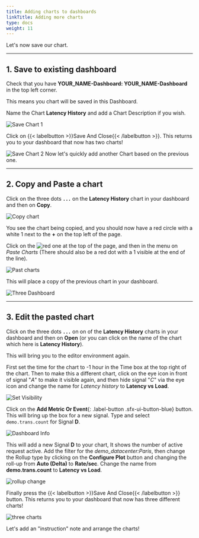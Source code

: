 ```yaml
---
title: Adding charts to dashboards
linkTitle: Adding more charts
type: docs
weight: 11
---
```


Let's now save our chart.

---

## 1. Save to existing dashboard

Check that you have **YOUR_NAME-Dashboard: YOUR_NAME-Dashboard** in the top left corner.

This means you chart will be saved in this Dashboard.

Name the Chart **Latency History** and add a Chart Description if you wish.

![Save Chart 1](../../images/M-MoreCharts-1.png)

Click on {{< labelbutton  >}}Save And Close{{< /labelbutton >}}. This returns you to your dashboard that now has two charts!

![Save Chart 2](../../images/M-MoreCharts-2.png)
Now let's quickly add another Chart based on the previous one.

---

## 2. Copy and Paste a chart

Click on the three dots **`...`** on the **Latency History** chart in your dashboard and then on **Copy**.

![Copy chart](../../images/M-MoreCharts-3.png)

You see the chart being copied, and you should now have a red circle with a white 1 next to the **+** on the top left of the page.

Click on the ![red one](../../images/M-MoreCharts-4.png) at the top of the page, and then in the menu on *Paste Charts* (There should also be a red dot with a 1 visible at the end of the line).

![Past charts](../../images/M-MoreCharts-5.png)

This will place a copy of the previous chart in your dashboard.

![Three Dashboard](../../images/M-MoreCharts-6.png)

---

## 3. Edit the pasted chart

Click on the three dots **`...`** on on of the **Latency History** charts in your dashboard and then on **Open** (or you can click on the name of the chart which here is **Latency History**).

This will bring you to the editor environment again.

First set the time for the chart to -1 hour in the Time box at the top right of the chart. Then to make this a different chart, click on the eye icon in front of signal "*A*" to make it visible again, and then hide signal "*C*" via the eye icon and change the name for *Latency history* to **Latency vs Load**.

![Set Visibility](../../images/M-MoreCharts-7.png)

Click on the **Add Metric Or Event**{: .label-button .sfx-ui-button-blue} button. This will bring up the box for a new signal. Type and select `demo.trans.count` for Signal **D**.

![Dashboard Info](../../images/M-MoreCharts-8.png)

This will add a new Signal **D** to your chart, It shows the number of active request active. Add the filter for the *demo_datacenter:Paris*, then change the Rollup type by clicking on the **Configure Plot** button and changing the roll-up from **Auto (Delta)** to **Rate/sec**. Change the name from **demo.trans.count** to **Latency vs Load**.

![rollup change](../../images/M-MoreCharts-9.png)

Finally press the {{< labelbutton  >}}Save And Close{{< /labelbutton >}} button. This returns you to your dashboard that now has three different charts!

![three charts](../../images/M-MoreCharts-10.png)

Let's add an "instruction" note and arrange the charts!
